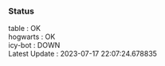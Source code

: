 ### Status


table : OK  
hogwarts : OK  
icy-bot : DOWN  
Latest Update : 2023-07-17 22:07:24.678835
